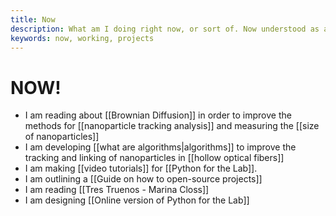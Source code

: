 ```yaml
---
title: Now
description: What am I doing right now, or sort of. Now understood as a continuum and not as an instant.
keywords: now, working, projects
---
```

# NOW!
- I am reading about [[Brownian Diffusion]] in order to improve the methods for [[nanoparticle tracking analysis]] and measuring the [[size of nanoparticles]]
- I am developing [[what are algorithms|algorithms]] to improve the tracking and linking of nanoparticles in [[hollow optical fibers]]
- I am making [[video tutorials]] for [[Python for the Lab]]. 
- I am outlining a [[Guide on how to open-source projects]]
- I am reading [[Tres Truenos - Marina Closs]]
- I am designing [[Online version of Python for the Lab]]